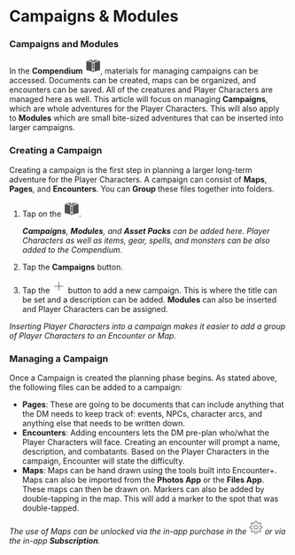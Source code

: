 # Campaigns & Modules

### Campaigns and Modules

In the **Compendium** ![load][icon-library], materials for managing campaigns can be accessed. Documents can be created, maps can be organized, and encounters can be saved. All of the creatures and Player Characters are managed here as well. This article will focus on managing **Campaigns**, which are whole adventures for the Player Characters. This will also apply to **Modules** which are small bite-sized adventures that can be inserted into larger campaigns.

### Creating a Campaign

Creating a campaign is the first step in planning a larger long-term adventure for the Player Characters. A campaign can consist of **Maps**, **Pages**, and **Encounters**. You can **Group** these files together into folders.

1. Tap on the ![Compendium][icon-library].

	***Campaigns**, **Modules**, and **Asset Packs** can be added here. Player Characters as well as items, gear, spells, and monsters can be also added to the Compendium.*

2. Tap the **Campaigns** button.
3. Tap the ![add][icon-add] button to add a new campaign. This is where the title can be set and a description can be added. **Modules** can also be inserted and Player Characters can be assigned.

*Inserting Player Characters into a campaign makes it easier to add a group of Player Characters to an Encounter or Map.*

### Managing a Campaign

Once a Campaign is created the planning phase begins. As stated above, the following files can be added to a campaign:

* **Pages**: These are going to be documents that can include anything that the DM needs to keep track of: events, NPCs, character arcs, and anything else that needs to be written down.
* **Encounters**: Adding encounters lets the DM pre-plan who/what the Player Characters will face. Creating an encounter will prompt a name, description, and combatants. Based on the Player Characters in the campaign, Encounter will state the difficulty.
* **Maps**: Maps can be hand drawn using the tools built into Encounter+. Maps can also be imported from the **Photos App** or the **Files App**. These maps can then be drawn on. Markers can also be added by double-tapping in the map. This will add a marker to the spot that was double-tapped.

*The use of Maps can be unlocked via the in-app purchase in the ![Settings][icon-settings] or via the in-app **Subscription**.*

[icon-insert]: buttons/insert.png
[icon-library]: icons/library.png
[icon-load]: icons/load.png
[icon-add]: icons/add.png
[icon-settings]: icons/settings.png
[icon-initiative]: icons/initiative.png
[icon-pencil]: icons/pencil.png
[icon-next]: buttons/next.png
[icon-stop]: buttons/stop.png
[icon-start]: buttons/start.png
